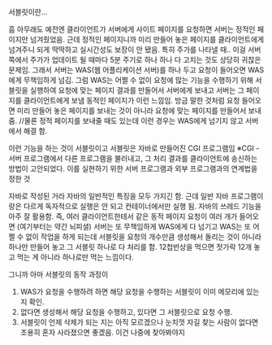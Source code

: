 서블릿이란...

 흠 아무래도 예전엔 클라이언트가 서버에게 사이트 페이지를 요청하면 서버는 정적인 페이지만 넘겨줬었음.
근데 정적인 페이지니까 미리 만들어 놓은 페이지를 클라이언트에게 넘겨주니 되게 딱딱하고 실시간성도 보장이 안 됐음. 특히 주가를 나타낼 때..
이걸 서버 쪽에서 주가가 업데이트 될 때마다 5분 주기로 하나 하나 다 고치는 것도 상당히 귀찮은 문제임.
그래서 서버는 WAS(웹 어플리케이션 서버)를 하나 두고 요청이 들어오면 WAS에게 무책임하게 넘김.
그럼 WAS는 어쩔 수 없이 요청에 많는 기능을 수행하기 위해 서블릿을 실행하여 요청에 맞는 페이지 결과를 만들어서 서버에게 보내고 서버는 그 페이지를 클라이언트에게 보냄
동적인 페이지가 이런 느낌임. 방금 말한 것처럼 요청 들어오면 미리 만들어 놓은 페이지를 보내는 것이 아니라 요청에 맞는 페이지를 만들어서 보내줌.
//물론 정적 페이지를 보내줄 때도 있는데 이런 경우는 WAS에게 넘기지 않고 서버에서 해결 함.

이런 기능을 하는 것이 서블릿이고 서블릿은 자바로 만들어진 CGI 프로그램임
※CGI -  서버 프로그램에서 다른 프로그램을 불러내고, 그 처리 결과를 클라이언트에 송신하는 방법이 고안되었다. 이를 실현하기 위한 서버 프로그램과 외부 프로그램과의 연계법을 정한 것

자바로 작성된 거라 자바의 일반적인 특징을 모두 가지긴 함. 근데 일반 자바 프로그램이랑은 다르게 독자적으로 실행은 안 되고 컨테이너에서만 실행 됨.
자바의 쓰레드 기능을 아주 잘 활용함. 즉, 여러 클라이언트한테서 같은 동적 페이지 요청이 여러 개가 들어오면 (여기부터는 약간 뇌피셜) 서버는 또 무책임하게 WAS에게 다 넘기고 WAS는 또 어쩔 수 없이 작업을 하게 되는데 서블릿을 요청의 개수만큼 생성해서 돌리는 것이 아니라 하나만 만들어 놓고 그 서블릿 하나로 다 처리를 함. 12첩반상을 먹으면 젓가락 12개 놓고 먹는 게 아니라 하나로만 먹는 느낌이다.

그니까 아마 서블릿의 동작 과정이
1. WAS가 요청을 수행하려 하면 해당 요청을 수행하는 서블릿이 이미 메모리에 있는 지 확인.
2. 없다면 생성해서 해당 요청을 수행하고, 있다면 그 서블릿으로 요청 수행.
3. 서블릿이 언제 삭제가 되는 지는 아직 모르겠으나 눈치껏 자길 찾는 사람이 없다면 조용히 혼자 사라졌으면 좋겠음. 이건 나중에 찾아봐야지
